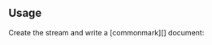 ## Usage

Create the stream and write a [commonmark][] document:

<? @source {javascript=s/\.\.\/index/mkmsg/gm} ../usage.js ?>

